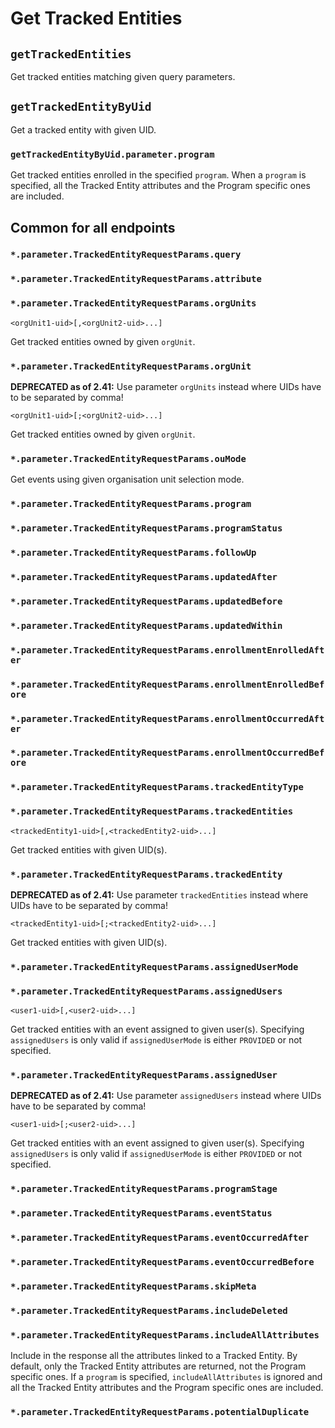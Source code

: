 # Get Tracked Entities

## `getTrackedEntities`

Get tracked entities matching given query parameters.

## `getTrackedEntityByUid`

Get a tracked entity with given UID.

### `getTrackedEntityByUid.parameter.program`

Get tracked entities enrolled in the specified `program`.
When a `program` is specified, all the Tracked Entity attributes and the Program specific ones are included.

## Common for all endpoints

### `*.parameter.TrackedEntityRequestParams.query`

### `*.parameter.TrackedEntityRequestParams.attribute`

### `*.parameter.TrackedEntityRequestParams.orgUnits`

`<orgUnit1-uid>[,<orgUnit2-uid>...]`

Get tracked entities owned by given `orgUnit`.

### `*.parameter.TrackedEntityRequestParams.orgUnit`

**DEPRECATED as of 2.41:** Use parameter `orgUnits` instead where UIDs have to be separated by comma!

`<orgUnit1-uid>[;<orgUnit2-uid>...]`

Get tracked entities owned by given `orgUnit`.

### `*.parameter.TrackedEntityRequestParams.ouMode`

Get events using given organisation unit selection mode.

### `*.parameter.TrackedEntityRequestParams.program`

### `*.parameter.TrackedEntityRequestParams.programStatus`

### `*.parameter.TrackedEntityRequestParams.followUp`

### `*.parameter.TrackedEntityRequestParams.updatedAfter`

### `*.parameter.TrackedEntityRequestParams.updatedBefore`

### `*.parameter.TrackedEntityRequestParams.updatedWithin`

### `*.parameter.TrackedEntityRequestParams.enrollmentEnrolledAfter`

### `*.parameter.TrackedEntityRequestParams.enrollmentEnrolledBefore`

### `*.parameter.TrackedEntityRequestParams.enrollmentOccurredAfter`

### `*.parameter.TrackedEntityRequestParams.enrollmentOccurredBefore`

### `*.parameter.TrackedEntityRequestParams.trackedEntityType`

### `*.parameter.TrackedEntityRequestParams.trackedEntities`

`<trackedEntity1-uid>[,<trackedEntity2-uid>...]`

Get tracked entities with given UID(s).

### `*.parameter.TrackedEntityRequestParams.trackedEntity`

**DEPRECATED as of 2.41:** Use parameter `trackedEntities` instead where UIDs have to be separated by comma!

`<trackedEntity1-uid>[;<trackedEntity2-uid>...]`

Get tracked entities with given UID(s).

### `*.parameter.TrackedEntityRequestParams.assignedUserMode`

### `*.parameter.TrackedEntityRequestParams.assignedUsers`

`<user1-uid>[,<user2-uid>...]`

Get tracked entities with an event assigned to given user(s). Specifying `assignedUsers` is only valid
if `assignedUserMode` is either `PROVIDED` or not specified.

### `*.parameter.TrackedEntityRequestParams.assignedUser`

**DEPRECATED as of 2.41:** Use parameter `assignedUsers` instead where UIDs have to be separated by comma!

`<user1-uid>[;<user2-uid>...]`

Get tracked entities with an event assigned to given user(s). Specifying `assignedUsers` is only valid
if `assignedUserMode` is either `PROVIDED` or not specified.

### `*.parameter.TrackedEntityRequestParams.programStage`

### `*.parameter.TrackedEntityRequestParams.eventStatus`

### `*.parameter.TrackedEntityRequestParams.eventOccurredAfter`

### `*.parameter.TrackedEntityRequestParams.eventOccurredBefore`

### `*.parameter.TrackedEntityRequestParams.skipMeta`

### `*.parameter.TrackedEntityRequestParams.includeDeleted`

### `*.parameter.TrackedEntityRequestParams.includeAllAttributes`

Include in the response all the attributes linked to a Tracked Entity. By default, only the Tracked
Entity attributes are returned, not the Program specific ones.
If a `program` is specified, `includeAllAttributes` is ignored and all the Tracked Entity attributes 
and the Program specific ones are included.

### `*.parameter.TrackedEntityRequestParams.potentialDuplicate`

